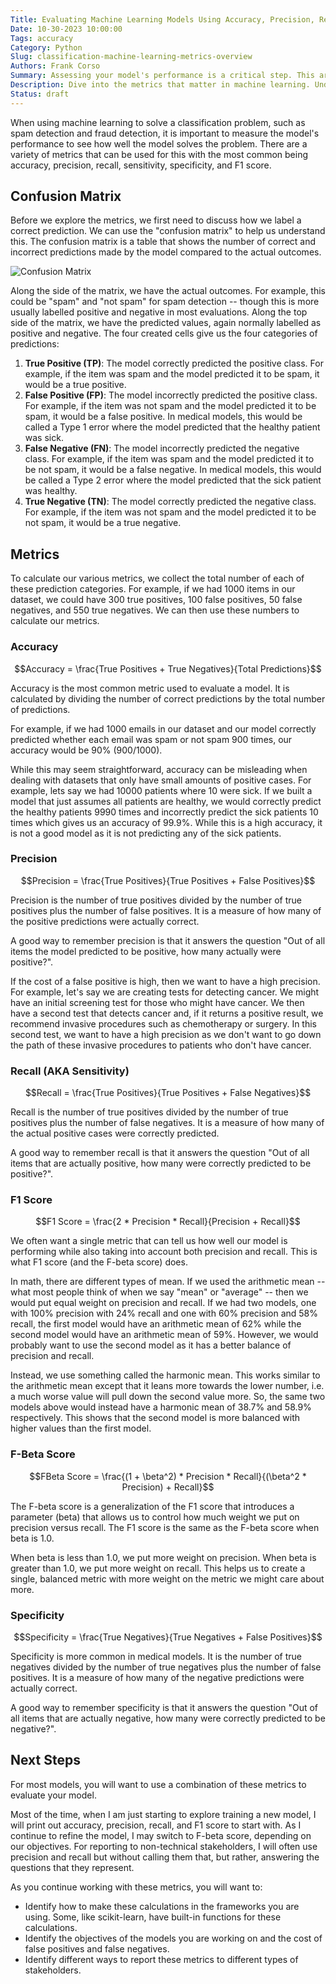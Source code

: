 ```yaml
---
Title: Evaluating Machine Learning Models Using Accuracy, Precision, Recall, and More
Date: 10-30-2023 10:00:00
Tags: accuracy
Category: Python
Slug: classification-machine-learning-metrics-overview
Authors: Frank Corso
Summary: Assessing your model's performance is a critical step. This article explores the key classification metrics such as accuracy, precision, recall, f1 score, and specificity. 
Description: Dive into the metrics that matter in machine learning. Understand accuracy, precision, recall, and more to make informed decisions about your models.
Status: draft
---
```


When using machine learning to solve a classification problem, such as spam detection and fraud detection, it is important to measure the model's performance to see how well the model solves the problem. There are a variety of metrics that can be used for this with the most common being accuracy, precision, recall, sensitivity, specificity, and F1 score.

## Confusion Matrix

Before we explore the metrics, we first need to discuss how we label a correct prediction. We can use the "confusion matrix" to help us understand this. The confusion matrix is a table that shows the number of correct and incorrect predictions made by the model compared to the actual outcomes.

![Confusion Matrix](/images/classification-ml-metrics/confusion-matrix.png)

Along the side of the matrix, we have the actual outcomes. For example, this could be "spam" and "not spam" for spam detection -- though this is more usually labelled positive and negative in most evaluations. Along the top side of the matrix, we have the predicted values, again normally labelled as positive and negative. The four created cells give us the four categories of predictions:

1. **True Positive (TP)**: The model correctly predicted the positive class. For example, if the item was spam and the model predicted it to be spam, it would be a true positive.
2. **False Positive (FP)**: The model incorrectly predicted the positive class. For example, if the item was not spam and the model predicted it to be spam, it would be a false positive. In medical models, this would be called a Type 1 error where the model predicted that the healthy patient was sick.
3. **False Negative (FN)**: The model incorrectly predicted the negative class. For example, if the item was spam and the model predicted it to be not spam, it would be a false negative. In medical models, this would be called a Type 2 error where the model predicted that the sick patient was healthy.
4. **True Negative (TN)**: The model correctly predicted the negative class. For example, if the item was not spam and the model predicted it to be not spam, it would be a true negative.

## Metrics

To calculate our various metrics, we collect the total number of each of these prediction categories. For example, if we had 1000 items in our dataset, we could have 300 true positives, 100 false positives, 50 false negatives, and 550 true negatives. We can then use these numbers to calculate our metrics.

### Accuracy

$$Accuracy = \frac{True Positives + True Negatives}{Total Predictions}$$

Accuracy is the most common metric used to evaluate a model. It is calculated by dividing the number of correct predictions by the total number of predictions.

For example, if we had 1000 emails in our dataset and our model correctly predicted whether each email was spam or not spam 900 times, our accuracy would be 90% (900/1000).

While this may seem straightforward, accuracy can be misleading when dealing with datasets that only have small amounts of positive cases. For example, lets say we had 10000 patients where 10 were sick. If we built a model that just assumes all patients are healthy, we would correctly predict the healthy patients 9990 times and incorrectly predict the sick patients 10 times which gives us an accuracy of 99.9%. While this is a high accuracy, it is not a good model as it is not predicting any of the sick patients.

### Precision

$$Precision = \frac{True Positives}{True Positives + False Positives}$$

Precision is the number of true positives divided by the number of true positives plus the number of false positives. It is a measure of how many of the positive predictions were actually correct.

A good way to remember precision is that it answers the question "Out of all items the model predicted to be positive, how many actually were positive?".

If the cost of a false positive is high, then we want to have a high precision. For example, let's say we are creating tests for detecting cancer. We might have an initial screening test for those who might have cancer. We then have a second test that detects cancer and, if it returns a positive result, we recommend invasive procedures such as chemotherapy or surgery. In this second test, we want to have a high precision as we don't want to go down the path of these invasive procedures to patients who don't have cancer. 

### Recall (AKA Sensitivity)

$$Recall = \frac{True Positives}{True Positives + False Negatives}$$

Recall is the number of true positives divided by the number of true positives plus the number of false negatives. It is a measure of how many of the actual positive cases were correctly predicted.

A good way to remember recall is that it answers the question "Out of all items that are actually positive, how many were correctly predicted to be positive?".

### F1 Score

$$F1 Score = \frac{2 * Precision * Recall}{Precision + Recall}$$

We often want a single metric that can tell us how well our model is performing while also taking into account both precision and recall. This is what F1 score (and the F-beta score) does.

In math, there are different types of mean. If we used the arithmetic mean -- what most people think of when we say "mean" or "average" -- then we would put equal weight on precision and recall. If we had two models, one with 100% precision with 24% recall and one with 60% precision and 58% recall, the first model would have an arithmetic mean of 62% while the second model would have an arithmetic mean of 59%. However, we would probably want to use the second model as it has a better balance of precision and recall.

Instead, we use something called the harmonic mean. This works similar to the arithmetic mean except that it leans more towards the lower number, i.e. a much worse value will pull down the second value more. So, the same two models above would instead have a harmonic mean of 38.7% and 58.9% respectively. This shows that the second model is more balanced with higher values than the first model.

### F-Beta Score

$$FBeta Score = \frac{(1 + \beta^2) * Precision * Recall}{(\beta^2 * Precision) + Recall}$$

The F-beta score is a generalization of the F1 score that introduces a parameter (beta) that allows us to control how much weight we put on precision versus recall. The F1 score is the same as the F-beta score when beta is 1.0. 

When beta is less than 1.0, we put more weight on precision. When beta is greater than 1.0, we put more weight on recall. This helps us to create a single, balanced metric with more weight on the metric we might care about more.

### Specificity

$$Specificity = \frac{True Negatives}{True Negatives + False Positives}$$

Specificity is more common in medical models. It is the number of true negatives divided by the number of true negatives plus the number of false positives. It is a measure of how many of the negative predictions were actually correct.

A good way to remember specificity is that it answers the question "Out of all items that are actually negative, how many were correctly predicted to be negative?".

## Next Steps

For most models, you will want to use a combination of these metrics to evaluate your model.

Most of the time, when I am just starting to explore training a new model, I will print out accuracy, precision, recall, and F1 score to start with. As I continue to refine the model, I may switch to F-beta score, depending on our objectives. For reporting to non-technical stakeholders, I will often use precision and recall but without calling them that, but rather, answering the questions that they represent.

As you continue working with these metrics, you will want to:

* Identify how to make these calculations in the frameworks you are using. Some, like scikit-learn, have built-in functions for these calculations.
* Identify the objectives of the models you are working on and the cost of false positives and false negatives.
* Identify different ways to report these metrics to different types of stakeholders.

